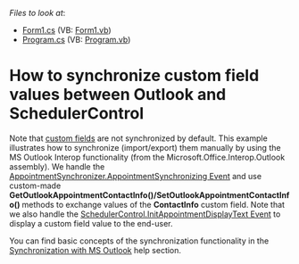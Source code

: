 <!-- default file list -->
*Files to look at*:

* [Form1.cs](./CS/Form1.cs) (VB: [Form1.vb](./VB/Form1.vb))
* [Program.cs](./CS/Program.cs) (VB: [Program.vb](./VB/Program.vb))
<!-- default file list end -->
# How to synchronize custom field values between Outlook and SchedulerControl


<p>Note that <a href="http://documentation.devexpress.com/#WindowsForms/CustomDocument5228"><u>custom fields</u></a> are not synchronized by default. This example illustrates how to synchronize (import/export) them manually by using the MS Outlook Interop functionality (from the Microsoft.Office.Interop.Outlook assembly). We handle the <a href="http://documentation.devexpress.com/#CoreLibraries/DevExpressXtraSchedulerExchangeAppointmentSynchronizer_AppointmentSynchronizingtopic"><u>AppointmentSynchronizer.AppointmentSynchronizing Event</u></a> and use custom-made <strong>GetOutlookAppointmentContactInfo</strong><strong>()</strong><strong>/</strong><strong>S</strong><strong>etOutlookAppointmentContactInfo</strong><strong>()</strong><strong> </strong>methods to exchange values of the <strong>ContactInfo</strong> custom field. Note that we also handle the <a href="http://documentation.devexpress.com/#WindowsForms/DevExpressXtraSchedulerSchedulerControl_InitAppointmentDisplayTexttopic"><u>SchedulerControl.InitAppointmentDisplayText Event</u></a> to display a custom field value to the end-user.</p><p>You can find basic concepts of the synchronization functionality in the <a href="http://documentation.devexpress.com/#WindowsForms/CustomDocument3937"><u>Synchronization with MS Outlook</u></a> help section.<br />
</p>

<br/>


